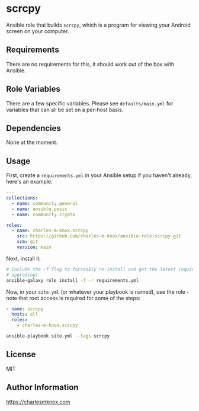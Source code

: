 # scrcpy

Ansible role that builds `scrcpy`, which is a program for viewing your Android
screen on your computer.

## Requirements

There are no requirements for this, it should work out of the box with Ansible.

## Role Variables

There are a few specific variables. Please see `defaults/main.yml` for variables
that can all be set on a per-host basis.

## Dependencies

None at the moment.

## Usage

First, create a `requirements.yml` in your Ansible setup if you haven't already,
here's an example:

```yaml
---
collections:
  - name: community.general
  - name: ansible.posix
  - name: community.crypto

roles:
  - name: charles-m-knox.scrcpy
    src: https://github.com/charles-m-knox/ansible-role-scrcpy.git
    scm: git
    version: main
```

Next, install it:

```bash
# include the -f flag to forceably re-install and get the latest (equivalent to
# upgrading)
ansible-galaxy role install -f -r requirements.yml
```

Now, in your `site.yml` (or whatever your playbook is named), use the role -
note that root access is required for some of the steps:

```yaml
- name: scrcpy
  hosts: all
  roles:
    - charles-m-knox.scrcpy
```

```bash
ansible-playbook site.yml --tags scrcpy
```

## License

MIT

## Author Information

<https://charlesmknox.com>
